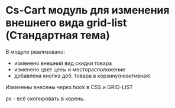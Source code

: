 # Cs-Cart модуль для изменения внешнего вида grid-list (Стандартная тема)


В модуле реализовано:

- изменено внешний вид скидки товара 
- изменено цвет цены и месторасположение
- добавлена кнопка доб. товара в корзину(неактивная) 


Изменены внесены через hook в CSS и GRID-LIST

ps - всё скопировать в корень.
